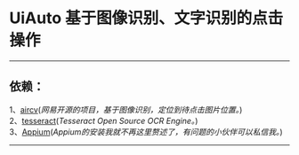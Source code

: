 # UiAuto 基于图像识别、文字识别的点击操作
***
## 依赖：
1、[aircv](https://github.com/NetEaseGame/aircv)(*网易开源的项目，基于图像识别，定位到待点击图片位置。*)  
2、[tesseract](https://github.com/tesseract-ocr/tesseract)(*Tesseract Open Source OCR Engine。*)  
3、[Appium](http://appium.io)(*Appium的安装我就不再这里赘述了，有问题的小伙伴可以私信我。*)  
***
